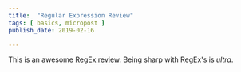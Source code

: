 ```yaml
---
title:  "Regular Expression Review"
tags: [ basics, micropost ]
publish_date: 2019-02-16

---
```


This is an awesome [RegEx review](https://regexone.com/). Being sharp with
RegEx's is _ultra_.
